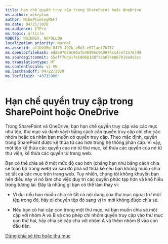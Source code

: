 ```yaml
---
title: Hạn chế quyền truy cập trong SharePoint hoặc OneDrive
ms.author: mikeplum
author: MikePlumleyMSFT
ms.date: 04/21/2020
ms.audience: ITPro
ms.topic: article
ROBOTS: NOINDEX, NOFOLLOW
localization_priority: Normal
ms.assetid: af1b936b-0475-497b-a6d3-e671aef7b717
ms.openlocfilehash: ed8e97b20c96a7b46995c969074cc4cef3a787d9
ms.sourcegitcommit: 55eff703a17e500681d8fa6a87eb067019ade3cc
ms.translationtype: MT
ms.contentlocale: vi-VN
ms.lasthandoff: 04/22/2020
ms.locfileid: "43715906"
---
```

# <a name="restrict-access-in-sharepoint-or-onedrive"></a>Hạn chế quyền truy cập trong SharePoint hoặc OneDrive

Trong SharePoint và OneDrive, bạn hạn chế quyền truy cập vào các mục như tệp, thư mục và danh sách bằng cách cấp quyền truy cập chỉ cho các nhóm hoặc cá nhân bạn muốn có quyền truy cập. Theo mặc định, quyền trong SharePoint được kế thừa từ cao hơn trong hệ thống phân cấp. Vì vậy, một tệp kế thừa các quyền của nó từ thư mục, kế thừa các quyền của nó từ thư viện, kế thừa các quyền từ trang web.
  
Bạn có thể chia sẻ ở một mức độ cao hơn (chẳng hạn như bằng cách chia sẻ toàn bộ trang web) và sau đó phá vỡ thừa kế nếu bạn không muốn chia sẻ tất cả các mục trên trang web. Tuy nhiên, chúng tôi không khuyên bạn nên điều này vì nó làm cho việc duy trì các quyền phức tạp hơn và khó hiểu trong tương lai. Đây là những gì bạn có thể làm thay vì:
  
- Ví dụ: nếu bạn muốn chia sẻ tất cả nội dung của thư mục ngoại trừ một tệp trong đó, hãy di chuyển tệp đó sang vị trí mới không được chia sẻ.
    
- Nếu bạn có hai cặp con trong một thư mục, và bạn muốn chia sẻ một cặp với nhóm A và B và cho phép chỉ nhóm quyền truy cập vào thư mục con thứ hai, hãy chia sẻ cặp cha với nhóm A và thêm nhóm B vào con đầu tiên.
    
[Dừng chia sẻ tệp hoặc thư mục](https://go.microsoft.com/fwlink/?linkid=2008861)
  

